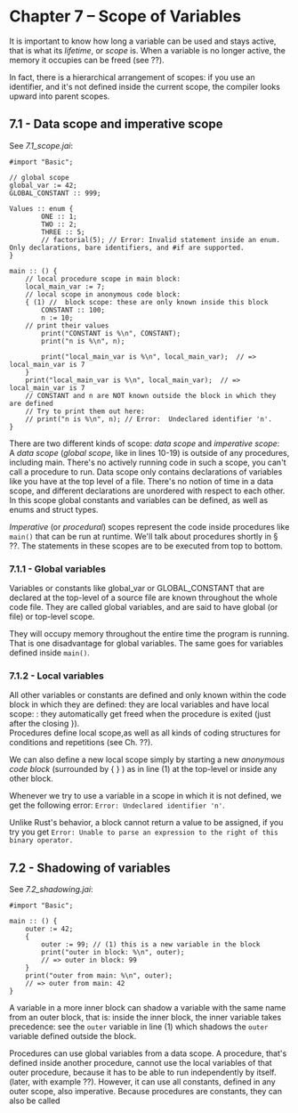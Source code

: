 # Chapter 7 – Scope of Variables
It is important to know how long a variable can be used and stays active, that is what its _lifetime_, or _scope_ is. When a variable is no longer active, the memory it occupies can be freed (see ??).

In fact, there is a hierarchical arrangement of scopes: if you use an identifier, and it's not defined inside the current scope, the compiler looks upward into parent scopes.

## 7.1 - Data scope and imperative scope                                           
See _7.1_scope.jai_:

```
#import "Basic";

// global scope
global_var := 42;
GLOBAL_CONSTANT :: 999;

Values :: enum {
        ONE :: 1;
        TWO :: 2;
        THREE :: 5;
        // factorial(5); // Error: Invalid statement inside an enum. Only declarations, bare identifiers, and #if are supported.
}

main :: () {
    // local procedure scope in main block:
    local_main_var := 7;
    // local scope in anonymous code block:
    { (1) //  block scope: these are only known inside this block
        CONSTANT :: 100;
        n := 10;
    // print their values
        print("CONSTANT is %\n", CONSTANT);
        print("n is %\n", n);

        print("local_main_var is %\n", local_main_var);  // => local_main_var is 7
    }
    print("local_main_var is %\n", local_main_var);  // => local_main_var is 7
    // CONSTANT and n are NOT known outside the block in which they are defined
    // Try to print them out here:
    // print("n is %\n", n); // Error:  Undeclared identifier 'n'.
}
```

There are two different kinds of scope: _data scope_ and _imperative scope_:  
  A _data scope_ (_global scope_, like in lines 10-19) is outside of any procedures, including main. There's no actively running code in such a scope, you can't call a procedure to run. Data scope only contains declarations of variables like you have at the top level of a file. There's no notion of time in a data scope, and different declarations are unordered with respect to each other. In this scope global constants and variables can be defined, as well as enums and struct types.  

  _Imperative_ (or _procedural_) scopes represent the code inside procedures like `main()` that can be run at runtime. We'll talk about procedures shortly in § ??.
  The statements in these scopes are to be executed from top to bottom.

### 7.1.1 - Global variables
Variables or constants like global_var or 
GLOBAL_CONSTANT that are declared at the top-level of a source file are known throughout the whole code file. They are called global variables, and are said to have global (or file) or top-level scope.  

They will occupy memory throughout the entire time the program is running. That is one disadvantage for global variables. The same goes for variables defined inside `main()`. 

### 7.1.2 - Local variables
All other variables or constants are defined and only known within the code block in which they are defined: they are local variables and have local scope: : they automatically get freed when the procedure is exited (just after the closing }).   
Procedures define local scope,as well as all kinds of coding structures for conditions and repetitions (see Ch. ??).

We can also define a new local scope simply by starting a new _anonymous code block_  (surrounded by { } ) as in line (1) at the top-level or inside any other block. 

Whenever we try to use a variable in a scope in which it is not defined, we get the following error: `Error: Undeclared identifier 'n'`.

Unlike Rust's behavior, a block cannot return a value to be assigned, if you try you get  `Error: Unable to parse an expression to the right of this binary operator.`

## 7.2 - Shadowing of variables
See _7.2_shadowing.jai_:


```
#import "Basic";

main :: () {
    outer := 42;
    {
        outer := 99; // (1) this is a new variable in the block
        print("outer in block: %\n", outer); 
        // => outer in block: 99
    }
    print("outer from main: %\n", outer);    
    // => outer from main: 42
}
```

A variable in a more inner block can shadow a variable with the same name from an outer block, that is: inside the inner block, the inner variable takes precedence: see the `outer` variable in line (1) which shadows the `outer` variable defined outside the block.

Procedures can use global variables from a data scope.
A procedure, that's defined inside another procedure, cannot use the local variables of that outer procedure, because it has to be able to run independently by itself.(later, with example ??). However, it can use all constants, defined in any outer scope, also imperative. Because procedures are constants, they can also be called  

